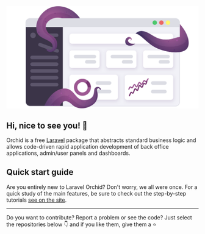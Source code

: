 <a href="https://github.com/orchidsoftware/platform">
   <img src="https://raw.githubusercontent.com/orchidsoftware/art/master/orchid-browser.png" alt="Orchid browser" />
</a>


## Hi, nice to see you! 👋

Orchid is a free [Laravel](https://laravel.com) package that abstracts standard business logic and allows code-driven rapid application development of back office applications, admin/user panels and dashboards.

## Quick start guide

Are you entirely new to Laravel Orchid? 
Don't worry, we all were once. For a quick study of the main features, be sure to check out the step-by-step tutorials [see on the site](https://orchid.software/en/docs/quickstart).


----
Do you want to contribute? Report a problem or see the code? Just select the repositories below 👇 and if you like them, give them a ⭐

<!--

----

## Hi there 👋


**Here are some ideas to get you started:**

🙋‍♀️ A short introduction - what is your organization all about?
🌈 Contribution guidelines - how can the community get involved?
👩‍💻 Useful resources - where can the community find your docs? Is there anything else the community should know?
🍿 Fun facts - what does your team eat for breakfast?
🧙 Remember, you can do mighty things with the power of [Markdown](https://guides.github.com/features/mastering-markdown/)
-->
